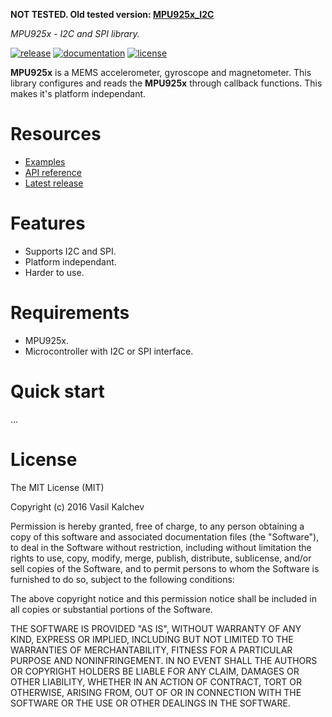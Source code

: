 **NOT TESTED. Old tested version: [MPU925x_I2C][oldLib]**

*MPU925x - I2C and SPI library.*

[![release](https://img.shields.io/badge/release-0.1.0-yellow.svg)](https://github.com/VaSe7u/MPU925x/releases)
[![documentation](https://img.shields.io/badge/docs-doxygen-green.svg)](https://VaSe7u.github.io/MPU925x/doc/Doxygen/html/index.html)
[![license](https://img.shields.io/github/license/mashape/apistatus.svg?maxAge=2592000)](https://opensource.org/licenses/mit-license.php)


**MPU925x** is a MEMS accelerometer, gyroscope and magnetometer.
This library configures and reads the **MPU925x** through callback functions. This makes it's platform independant.


Resources
=========
 - [Examples][examples]
 - [API reference][doxygen classes]
 - [Latest release][latest release]


Features
========
 - Supports I2C and SPI.
 - Platform independant.
 - Harder to use.


Requirements
============
 - MPU925x.
 - Microcontroller with I2C or SPI interface.


Quick start
===========
...

License
=======
The MIT License (MIT)

Copyright (c) 2016 Vasil Kalchev

Permission is hereby granted, free of charge, to any person obtaining a copy
of this software and associated documentation files (the "Software"), to deal
in the Software without restriction, including without limitation the rights
to use, copy, modify, merge, publish, distribute, sublicense, and/or sell
copies of the Software, and to permit persons to whom the Software is
furnished to do so, subject to the following conditions:

The above copyright notice and this permission notice shall be included in all
copies or substantial portions of the Software.

THE SOFTWARE IS PROVIDED "AS IS", WITHOUT WARRANTY OF ANY KIND, EXPRESS OR
IMPLIED, INCLUDING BUT NOT LIMITED TO THE WARRANTIES OF MERCHANTABILITY,
FITNESS FOR A PARTICULAR PURPOSE AND NONINFRINGEMENT. IN NO EVENT SHALL THE
AUTHORS OR COPYRIGHT HOLDERS BE LIABLE FOR ANY CLAIM, DAMAGES OR OTHER
LIABILITY, WHETHER IN AN ACTION OF CONTRACT, TORT OR OTHERWISE, ARISING FROM,
OUT OF OR IN CONNECTION WITH THE SOFTWARE OR THE USE OR OTHER DEALINGS IN THE
SOFTWARE.

[doxygen classes]: https://VaSe7u.github.io/MPU925x/doc/Doxygen/html/annotated.html
[examples]: https://github.com/VaSe7u/MPU925x/tree/master/examples
[latest release]: https://github.com/VaSe7u/MPU925x/releases/latest
[oldLib]: https://github.com/VaSe7u/MPU925x_I2C
